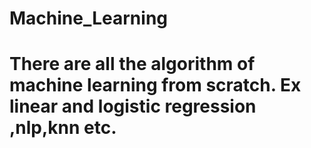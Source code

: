 # Machine_Learning
# There are all the algorithm of machine learning from scratch. Ex linear and logistic regression ,nlp,knn etc.
